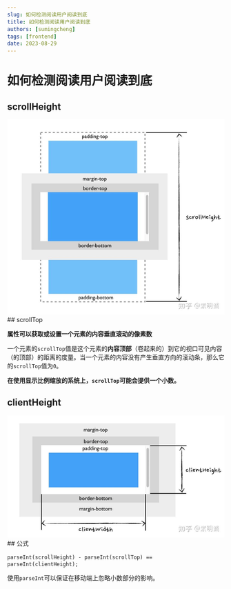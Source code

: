 ```yaml
---
slug: 如何检测阅读用户阅读到底
title: 如何检测阅读用户阅读到底
authors: [sumingcheng]
tags: [frontend]
date: 2023-08-29
---
```


# 如何检测阅读用户阅读到底

## scrollHeight

![2b7c0705117329fc823801bb1926ef0e](../image/2b7c0705117329fc823801bb1926ef0e.jpg)## scrollTop

**属性可以获取或设置一个元素的内容垂直滚动的像素数**

一个元素的`scrollTop`值是这个元素的**内容顶部**（卷起来的）到它的视口可见内容（的顶部）的距离的度量。当一个元素的内容没有产生垂直方向的滚动条，那么它的`scrollTop`值为`0`。

**在使用显示比例缩放的系统上，`scrollTop`可能会提供一个小数。**

## clientHeight

![89f578be8847e299ba29b0c564859de2](../image/89f578be8847e299ba29b0c564859de2.jpg)## 公式

```
parseInt(scrollHeight) - parseInt(scrollTop) == parseInt(clientHeight);
```

使用`parseInt`可以保证在移动端上忽略小数部分的影响。
